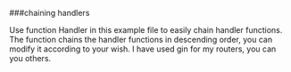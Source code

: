 ###chaining handlers

Use function Handler in this example file to easily chain handler
functions. The function chains the handler functions in descending order, you can modify it according to your wish. 
I have used gin for my routers, you can you others.  